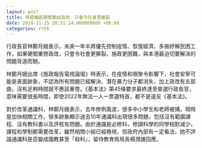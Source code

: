 ```yaml
---
layout: post
title: 特首稱若硬闖重啟政改　只會令社會更撕裂
date: 2020-11-25 20:51:14.000000000 +08:00
categories: rthk
---
```


行政長官林鄭月娥表示，未來一年半將優先控制疫情、恢復經濟，多做紓解民困工作，如果硬闖重啓政改，只會令社會更撕裂、施政更困難，與本港最迫切要解決的問題背道而馳。

林鄭月娥出席《施政報告電視論壇》時表示，在疫情和限聚令影響下，社會安寧可能是表面跡象，不認為所有問題已經解決、潛在暴力分子都消失，加上政改有五部曲，沒有足夠時間就不應該重啓。《基本法》第45條要求最終達至普選行政長官，意味需要很長時間，即使2022年無法一人一票選特首，都不是違反《基本法》。

對於改革通識科，林鄭月娥表示，去年修例風波，很多中小學生和老師被捕，現時是加快相關工作，很多跡象顯示過去10年通識科出現很多問題，包括沒有範圍課程、沒有教科書以及評核有問題。由於通識是必修科，修讀科學的同學相對減少，課程和學制都需要改革，雖然相關小組已經檢視，但政府內部有一定看法，她不評論通識科是否變成國教甚至「殺科」，留待教育局局長楊潤雄回應。
